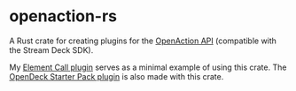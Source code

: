 # openaction-rs

A Rust crate for creating plugins for the [OpenAction API](https://openaction.amansprojects.com) (compatible with the Stream Deck SDK).

My [Element Call plugin](https://github.com/ninjadev64/openaction-element-call) serves as a minimal example of using this crate.
The [OpenDeck Starter Pack plugin](https://github.com/ninjadev64/opendeck-starterpack) is also made with this crate.
